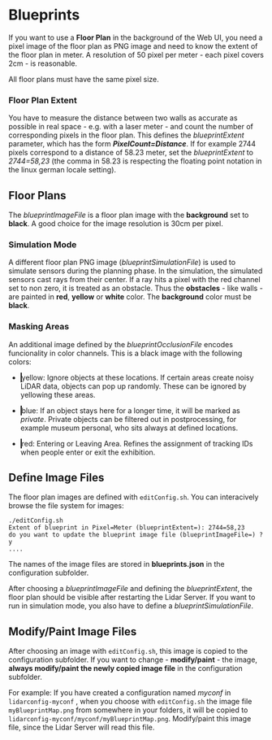 # Blueprints

If you want to use a **Floor Plan** in the background of the Web UI, you need a pixel image of the floor plan as PNG image and need to know the extent of the floor plan in meter. A resolution of 50 pixel per meter - each pixel covers 2cm - is reasonable.

All floor plans must have the same pixel size.

### Floor Plan Extent

You have to measure the distance between two walls as accurate as possible in real space - e.g. with a laser meter - and count the number of corresponding pixels in the floor plan. This defines the *blueprintExtent* parameter, which has the form ***PixelCount=Distance***. If for example 2744 pixels correspond to a distance of 58.23 meter, set the *blueprintExtent* to *2744=58,23* (the comma in 58.23 is respecting the floating point notation in the linux german locale setting).

## Floor Plans

The *blueprintImageFile* is a floor plan image with the **background** set to **black**. A good choice for the image resolution is 30cm per pixel. 

### Simulation Mode

A different floor plan PNG image (*blueprintSimulationFile*) is used to simulate sensors during the planning phase. In the simulation, the simulated sensors cast rays from their center. If a ray hits a pixel with the red channel set to non zero, it is treated as an obstacle. Thus the **obstacles** - like walls - are painted in **red**, **yellow** or **white** color. The **background** color must be **black**. 

### Masking Areas

An additional image defined by the *blueprintOcclusionFile* encodes funcionality in color channels. This is a black image with the following colors:

- <span style="background-color: #ff5 ; padding: 0px; border: 1px solid black;">     </span>  yellow: Ignore objects at these locations. If certain areas create noisy LiDAR data, objects can pop up randomly. These can be ignored by yellowing these areas.

- <span style="background-color: #55f ; padding: 0px; border: 1px solid black;">     </span>  blue: If an object stays here for a longer time, it will be marked as *private*. Private objects can be filtered out in postprocessing, for example museum personal, who sits always at defined locations.

- <span style="background-color: #f55 ; padding: 0px; border: 1px solid black;">     </span>  red: Entering or Leaving Area. Refines the assignment of tracking IDs when people enter or exit the exhibition.

## Define Image Files

The floor plan images are defined with `editConfig.sh`. You can interacively browse the file system for images:

```console
./editConfig.sh
Extent of blueprint in Pixel=Meter (blueprintExtent=): 2744=58,23
do you want to update the blueprint image file (blueprintImageFile=) ? y
....
```

The names of the image files are stored in **blueprints.json** in the configuration subfolder.

After choosing a *blueprintImageFile* and defining the *blueprintExtent*, the floor plan should be visible after restarting the Lidar Server. If you want to run in simulation mode, you also have to define a *blueprintSimulationFile*.

## Modify/Paint Image Files

After choosing an image with `editConfig.sh`, this image is copied to the configuration subfolder. If you want to change - **modify/paint** - the image, **always modify/paint the newly copied image file** in the configuration subfolder.

For example: If you have created a configuration named *myconf*  in `lidarconfig-myconf` , when you choose with `editConfig.sh` the image file `myBlueprintMap.png` from somewhere in your folders, it will be copied to `lidarconfig-myconf/myconf/myBlueprintMap.png`.  Modify/paint this image file, since the Lidar Server will read this file.
